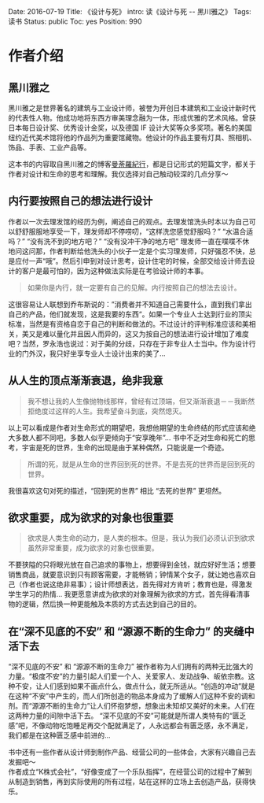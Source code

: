 Date: 2016-07-19
Title: 《设计与死》
intro: 读《设计与死 -- 黑川雅之》
Tags: 读书
Status: public
Toc: yes
Position: 990

作者介绍
=======
黑川雅之
-------
黑川雅之是世界著名的建筑与工业设计师，被誉为开创日本建筑和工业设计新时代的代表性人物。他成功地将东西方审美理念融为一体，形成优雅的艺术风格。曾获日本每日设计奖、优秀设计金奖，以及德国 IF 设计大奖等众多奖项。著名的美国纽约近代美术馆将他的作品列为重要馆藏物。他设计的作品主要有灯具、照相机、饰品、手表、工业产品等。

这本书的内容取自黑川雅之的博客[曼荼羅紀行](http://www.k-system.net/mandala/)，都是日记形式的短篇文字，都关于作者对设计和生命的思考和理解。我仅选择对自己触动较深的几点分享～

内行要按照自己的想法进行设计
-------
作者以一次去理发馆的经历为例，阐述自己的观点。去理发馆洗头时本以为自己可以舒舒服服地享受一下，理发师却不停唠叨，“这样洗您感觉舒服吗？” “水温合适吗？” “没有洗不到的地方吧？” “没有没冲干净的地方吧” 理发师一直在喋喋不休地问这问那，作者判断给他洗头的小伙子一定是个实习理发师，只好强忍不快，总是应付一声“哦”。然后引申到对设计思考，设计住宅的时候，全部交给设计师去设计的客户是最可怕的，因为这种做法实际是在考验设计师的本事。
> 如果你是内行，就一定要有自己的见解。内行按照自己的想法去设计。

这很容易让人联想到乔布斯说的：”消费者并不知道自己需要什么，直到我们拿出自己的产品，他们就发现，这是我要的东西“。如果一个专业人士达到行业的顶尖标准，当然是有资格自恋于自己的判断和做法的。不过设计的评判标准应该和美相关，美又是难以量化并且因人而异的，这又为按自己的想法进行设计增加了难度吧？当然，罗永浩也说过：对于美的分歧，只存在于非专业人士当中。作为设计行业的门外汉，我只好坐享专业人士设计出来的美了...

从人生的顶点渐渐衰退，绝非我意
-------
> 我不想让我的人生像抛物线那样，曾经有过顶端，但又渐渐衰退－－我断然拒绝度过这样的人生。我希望奋斗到底，突然熄灭。

以上可以看成是作者对生命形式的期望吧，我想他期望的生命终结的形式应该和绝大多数人都不同吧，多数人似乎更倾向于“安享晚年”... 书中不乏对生命和死亡的思考，宇宙是死的世界，生命的出现是由于某种偶然，只能说是一个奇迹。
> 所谓的死，就是从生命的世界回到死的世界。不是去死的世界而是回到死的世界。

我很喜欢这句对死的描述，“回到死的世界” 相比 “去死的世界” 更坦然。

欲求重要，成为欲求的对象也很重要
-------
> 欲求是人类生命的动力，是人类的根本。但是，我认为我们必须认识到欲求虽然非常重要，成为欲求的对象也很重要。

不要狭隘的只将眼光放在自己追求的事物上，想要得到金钱，就应好好生活；想要销售商品，就要意识到只有顾客需要，才能畅销；钟情某个女子，就让她也喜欢自己（作者也说这绝非易事）；设计师想表达，首先得对方肯听；教育也是，得激发学生学习的热情...
我更愿意讲成为欲求的对象理解为欲求的方式，首先得看清事物的逻辑，然后换一种更能触及本质的方式去达到自己的目的。

在“深不见底的不安” 和 “源源不断的生命力” 的夹缝中活下去
-------
“深不见底的不安” 和 “源源不断的生命力” 被作者称为人们拥有的两种无比强大的力量。“极度不安”的力量引起人们爱一个人、关爱家人、发动战争、皈依宗教。这种不安，让人们感到如果不画点什么，做点什么，就无所适从。“创造的冲动”就是在这种“不安”中产生的，而人们所创造的物品本身成为了缓解人们这种不安的调和剂。而“源源不断的生命力”让人们怀抱梦想，想象出未知却又美好的未来。人们在这两种力量的间隙中活下去。
“深不见底的不安”可能就是所谓人类特有的“匮乏感”吧，不像动物吃饱睡足再交个配就满足了，人永远都会有匮乏感，永不满足，我们都是在这种匮乏感中前进的...

书中还有一些作者从设计师到制作产品、经营公司的一些体会，大家有兴趣自己去发掘吧～  
作者成立“K株式会社”，“好像变成了一个乐队指挥”，在经营公司的过程中了解到从制造到销售，再到实际使用的所有过程，站在这样的立场上去创造产品，获得快乐。
